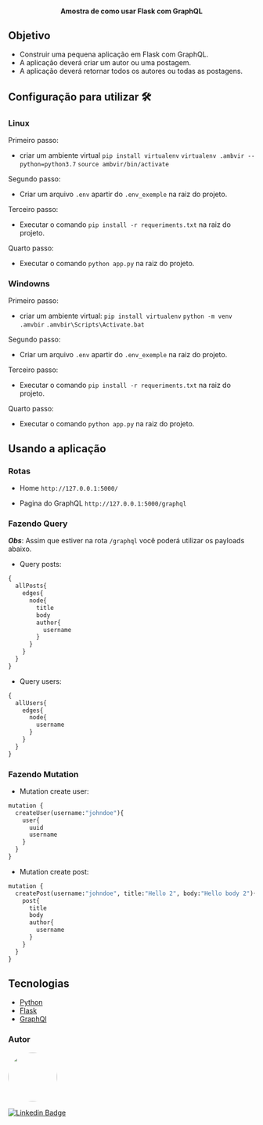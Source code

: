 <h4 align="center"> 
	Amostra de como usar Flask com GraphQL
</h4>

## Objetivo
  * Construir uma pequena aplicação em Flask com GraphQL.
  * A aplicação deverá criar um autor ou uma postagem.
  * A aplicação deverá retornar todos os autores ou todas as postagens.

## Configuração para utilizar 🛠

### Linux
Primeiro passo: 
- criar um ambiente virtual
`pip install virtualenv`
`virtualenv .ambvir --python=python3.7`
`source ambvir/bin/activate`

Segundo passo:
- Criar um arquivo `.env` apartir do `.env_exemple` na raiz do projeto.

Terceiro passo:
- Executar o comando `pip install -r requeriments.txt` na raiz do projeto.

Quarto passo:
- Executar o comando `python app.py` na raiz do projeto.

### Windowns
Primeiro passo: 
- criar um ambiente virtual:
`pip install virtualenv`
`python -m venv .amvbir`
`.amvbir\Scripts\Activate.bat`

Segundo passo:
- Criar um arquivo `.env` apartir do `.env_exemple` na raiz do projeto.

Terceiro passo:
- Executar o comando `pip install -r requeriments.txt` na raiz do projeto.

Quarto passo:
- Executar o comando `python app.py` na raiz do projeto.


## Usando a aplicação

### Rotas
- Home `http://127.0.0.1:5000/`

- Pagina do GraphQL `http://127.0.0.1:5000/graphql`

### Fazendo Query
***Obs***: Assim que estiver na rota `/graphql` você poderá utilizar os payloads abaixo.

* Query posts:
```python
{
  allPosts{
    edges{
      node{
        title
        body
        author{
          username
        }
      }
    }
  }
}
```
* Query users:
```python
{
  allUsers{
    edges{
      node{
        username
      }
    }
  }
}
```

### Fazendo Mutation
* Mutation create user:
```python
mutation {
  createUser(username:"johndoe"){
    user{
      uuid
      username
    }
  }
}
```
* Mutation create post:
```python
mutation {
  createPost(username:"johndoe", title:"Hello 2", body:"Hello body 2"){
    post{
      title
      body
      author{
        username
      }
    }
  }
}
```

## Tecnologias

- [Python](https://www.python.org/)
- [Flask](https://flask.palletsprojects.com/en/1.1.x/)
- [GraphQl](https://graphql.org/)


### Autor

 <img style="border-radius: 50%;" src="https://avatars2.githubusercontent.com/u/58224002?s=400&u=1fec547bef35180a813b16c19f84145bf31726ea&v=4" width="100px;" alt=""/>
 <br />

[![Linkedin Badge](https://img.shields.io/badge/-Lucas-blue?style=flat-square&logo=Linkedin&logoColor=white&link=https://br.linkedin.com/in/claudionorsilva/)](https://br.linkedin.com/in/claudionorsilva)